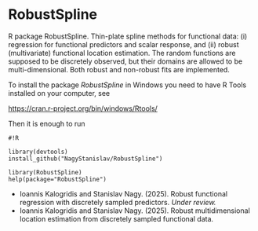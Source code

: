 # RobustSpline
R package RobustSpline. Thin-plate spline methods for functional data: (i) regression for functional predictors and scalar response, and (ii) robust (multivariate) functional location estimation. The random functions are supposed to be discretely observed, but their domains are allowed to be multi-dimensional. Both robust and non-robust fits are implemented.

To install the package *RobustSpline* in Windows you need to have R Tools installed on your computer, see 

https://cran.r-project.org/bin/windows/Rtools/

Then it is enough to run

```
#!R

library(devtools)
install_github("NagyStanislav/RobustSpline")

library(RobustSpline)
help(package="RobustSpline")
```

- Ioannis Kalogridis and Stanislav Nagy. (2025). Robust functional regression with discretely sampled predictors. _Under review._
- Ioannis Kalogridis and Stanislav Nagy. (2025). Robust multidimensional location estimation from discretely sampled functional data.
